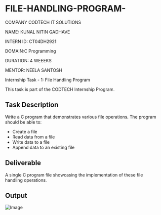 # FILE-HANDLING-PROGRAM-
COMPANY CODTECH IT SOLUTIONS

NAME: KUNAL NITIN GADHAVE 

INTERN ID: CT04DH2921

DOMAIN:C Programming 

DURATION: 4 WEEEKS

MENTOR: NEELA SANTOSH

Internship Task - 1: File Handling Program

This task is part of the CODTECH Internship Program.

## Task Description
Write a C program that demonstrates various file operations. The program should be able to:
- Create a file
- Read data from a file
- Write data to a file
- Append data to an existing file

## Deliverable
A single C program file showcasing the implementation of these file handling operations.

## Output 

![Image](https://github.com/user-attachments/assets/58aa5a49-82a7-444d-b6e1-05854a2dc5d8)
